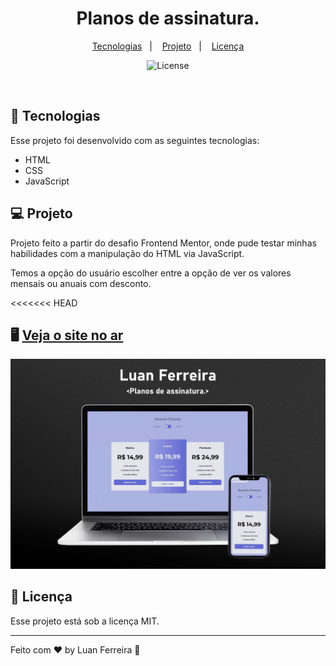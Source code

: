 <h1 align="center"> Planos de assinatura. </h1>

<p align="center">
  <a href="#-tecnologias">Tecnologias</a>&nbsp;&nbsp;&nbsp;|&nbsp;&nbsp;&nbsp;
  <a href="#-projeto">Projeto</a>&nbsp;&nbsp;&nbsp;|&nbsp;&nbsp;&nbsp;
  <a href="#memo-licença">Licença</a>
</p>

<p align="center">
  <img alt="License" src="https://img.shields.io/static/v1?label=license&message=MIT&color=49AA26&labelColor=000000">
</p>

<br>

## 🚀 Tecnologias

Esse projeto foi desenvolvido com as seguintes tecnologias:

- HTML
- CSS
- JavaScript

## 💻 Projeto
 
 Projeto feito a partir do desafio Frontend Mentor, onde pude testar minhas habilidades com a manipulação do HTML via JavaScript.

 Temos a opção do usuário escolher entre a opção de ver os valores mensais ou anuais com desconto.

<<<<<<< HEAD
## 🖥️ [Veja o site no ar](https://rfluan.github.io/pricing-component/)
![foto](./.github/capa-photoshop.jpg)

## :memo: Licença

Esse projeto está sob a licença MIT.

---

Feito com ♥ by Luan Ferreira :wave:
